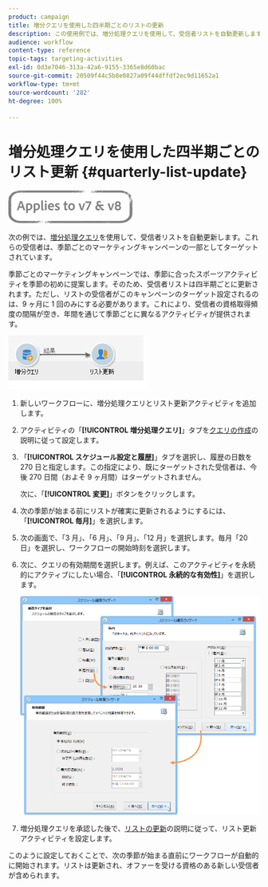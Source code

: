 ```yaml
---
product: campaign
title: 増分クエリを使用した四半期ごとのリストの更新
description: この使用例では、増分処理クエリを使用して、受信者リストを自動更新します。
audience: workflow
content-type: reference
topic-tags: targeting-activities
exl-id: 0d3e7046-313a-42a6-9155-3365e8d60bac
source-git-commit: 20509f44c5b8e0827a09f44dffdf2ec9d11652a1
workflow-type: tm+mt
source-wordcount: '282'
ht-degree: 100%

---
```


# 増分処理クエリを使用した四半期ごとのリスト更新 {#quarterly-list-update}

![](../../assets/common.svg)

次の例では、[増分処理クエリ](incremental-query.md)を使用して、受信者リストを自動更新します。これらの受信者は、季節ごとのマーケティングキャンペーンの一部としてターゲットされています。

季節ごとのマーケティングキャンペーンでは、季節に合ったスポーツアクティビティを季節の初めに提案します。そのため、受信者リストは四半期ごとに更新されます。ただし、リストの受信者がこのキャンペーンのターゲット設定されるのは、9 ヶ月に 1 回のみにする必要があります。これにより、受信者の資格取得頻度の間隔が空き、年間を通じて季節ごとに異なるアクティビティが提供されます。

![](assets/incremental_query_example.png)

1. 新しいワークフローに、増分処理クエリとリスト更新アクティビティを追加します。
1. アクティビティの「**[!UICONTROL 増分処理クエリ]**」タブを[クエリの作成](query.md#creating-a-query)の説明に従って設定します。
1. 「**[!UICONTROL スケジュール設定と履歴]**」タブを選択し、履歴の日数を 270 日と指定します。この指定により、既にターゲットされた受信者は、今後 270 日間（およそ 9 ヶ月間）はターゲットされません。

   次に、「**[!UICONTROL 変更]**」ボタンをクリックします。

1. 次の季節が始まる前にリストが確実に更新されるようにするには、「**[!UICONTROL 毎月]**」を選択します。
1. 次の画面で、「3 月」、「6 月」、「9 月」、「12 月」を選択します。毎月「20 日」を選択し、ワークフローの開始時刻を選択します。
1. 次に、クエリの有効期間を選択します。例えば、このアクティビティを永続的にアクティブにしたい場合、「**[!UICONTROL 永続的な有効性]**」を選択します。

   ![](assets/incremental_query_example_2.png)

1. 増分処理クエリを承認した後で、[リストの更新](list-update.md)の説明に従って、リスト更新アクティビティを設定します。

このように設定しておくことで、次の季節が始まる直前にワークフローが自動的に開始されます。リストは更新され、オファーを受ける資格のある新しい受信者が含められます。
